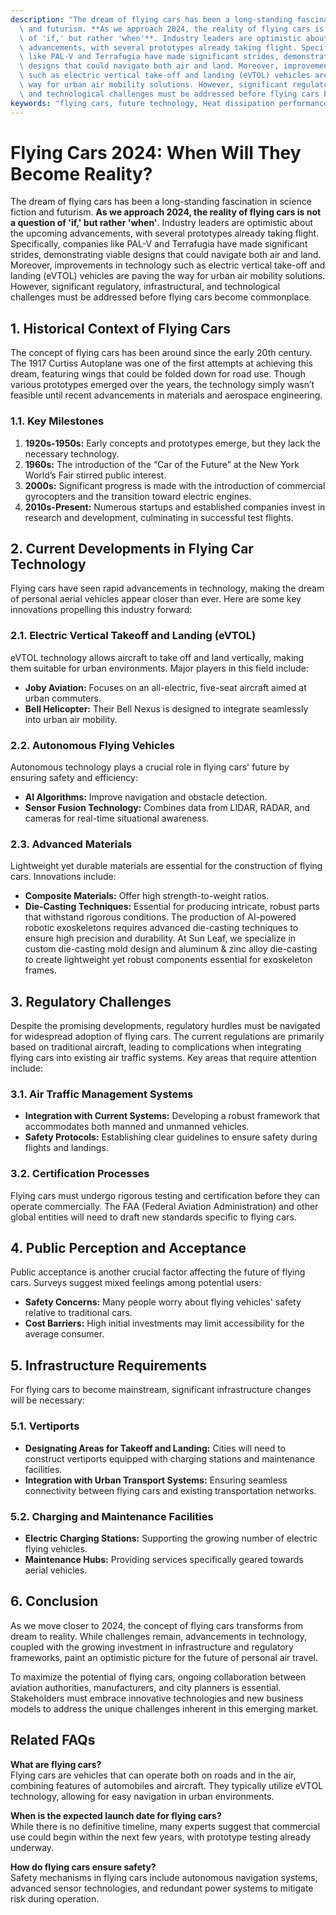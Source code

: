 ```yaml
---
description: "The dream of flying cars has been a long-standing fascination in science fiction\
  \ and futurism. **As we approach 2024, the reality of flying cars is not a question\
  \ of 'if,' but rather 'when'**. Industry leaders are optimistic about the upcoming\
  \ advancements, with several prototypes already taking flight. Specifically, companies\
  \ like PAL-V and Terrafugia have made significant strides, demonstrating viable\
  \ designs that could navigate both air and land. Moreover, improvements in technology\
  \ such as electric vertical take-off and landing (eVTOL) vehicles are paving the\
  \ way for urban air mobility solutions. However, significant regulatory, infrastructural,\
  \ and technological challenges must be addressed before flying cars become commonplace."
keywords: "flying cars, future technology, Heat dissipation performance, Die casting process"
---
```

# Flying Cars 2024: When Will They Become Reality?

The dream of flying cars has been a long-standing fascination in science fiction and futurism. **As we approach 2024, the reality of flying cars is not a question of 'if,' but rather 'when'**. Industry leaders are optimistic about the upcoming advancements, with several prototypes already taking flight. Specifically, companies like PAL-V and Terrafugia have made significant strides, demonstrating viable designs that could navigate both air and land. Moreover, improvements in technology such as electric vertical take-off and landing (eVTOL) vehicles are paving the way for urban air mobility solutions. However, significant regulatory, infrastructural, and technological challenges must be addressed before flying cars become commonplace.

## 1. Historical Context of Flying Cars

The concept of flying cars has been around since the early 20th century. The 1917 Curtiss Autoplane was one of the first attempts at achieving this dream, featuring wings that could be folded down for road use. Though various prototypes emerged over the years, the technology simply wasn’t feasible until recent advancements in materials and aerospace engineering.

### 1.1. Key Milestones

1. **1920s-1950s:** Early concepts and prototypes emerge, but they lack the necessary technology.
2. **1960s:** The introduction of the “Car of the Future” at the New York World’s Fair stirred public interest.
3. **2000s:** Significant progress is made with the introduction of commercial gyrocopters and the transition toward electric engines.
4. **2010s-Present:** Numerous startups and established companies invest in research and development, culminating in successful test flights.

## 2. Current Developments in Flying Car Technology

Flying cars have seen rapid advancements in technology, making the dream of personal aerial vehicles appear closer than ever. Here are some key innovations propelling this industry forward:

### 2.1. Electric Vertical Takeoff and Landing (eVTOL)

eVTOL technology allows aircraft to take off and land vertically, making them suitable for urban environments. Major players in this field include:

- **Joby Aviation:** Focuses on an all-electric, five-seat aircraft aimed at urban commuters.
- **Bell Helicopter:** Their Bell Nexus is designed to integrate seamlessly into urban air mobility.
  
### 2.2. Autonomous Flying Vehicles

Autonomous technology plays a crucial role in flying cars' future by ensuring safety and efficiency:

- **AI Algorithms:** Improve navigation and obstacle detection.
- **Sensor Fusion Technology:** Combines data from LIDAR, RADAR, and cameras for real-time situational awareness.

### 2.3. Advanced Materials

Lightweight yet durable materials are essential for the construction of flying cars. Innovations include:

- **Composite Materials:** Offer high strength-to-weight ratios.
- **Die-Casting Techniques:** Essential for producing intricate, robust parts that withstand rigorous conditions. The production of AI-powered robotic exoskeletons requires advanced die-casting techniques to ensure high precision and durability. At Sun Leaf, we specialize in custom die-casting mold design and aluminum & zinc alloy die-casting to create lightweight yet robust components essential for exoskeleton frames.

## 3. Regulatory Challenges

Despite the promising developments, regulatory hurdles must be navigated for widespread adoption of flying cars. The current regulations are primarily based on traditional aircraft, leading to complications when integrating flying cars into existing air traffic systems. Key areas that require attention include:

### 3.1. Air Traffic Management Systems

- **Integration with Current Systems:** Developing a robust framework that accommodates both manned and unmanned vehicles.
- **Safety Protocols:** Establishing clear guidelines to ensure safety during flights and landings.

### 3.2. Certification Processes

Flying cars must undergo rigorous testing and certification before they can operate commercially. The FAA (Federal Aviation Administration) and other global entities will need to draft new standards specific to flying cars.

## 4. Public Perception and Acceptance

Public acceptance is another crucial factor affecting the future of flying cars. Surveys suggest mixed feelings among potential users:

- **Safety Concerns:** Many people worry about flying vehicles' safety relative to traditional cars.
- **Cost Barriers:** High initial investments may limit accessibility for the average consumer.

## 5. Infrastructure Requirements

For flying cars to become mainstream, significant infrastructure changes will be necessary:

### 5.1. Vertiports

- **Designating Areas for Takeoff and Landing:** Cities will need to construct vertiports equipped with charging stations and maintenance facilities.
- **Integration with Urban Transport Systems:** Ensuring seamless connectivity between flying cars and existing transportation networks.

### 5.2. Charging and Maintenance Facilities

- **Electric Charging Stations:** Supporting the growing number of electric flying vehicles.
- **Maintenance Hubs:** Providing services specifically geared towards aerial vehicles.

## 6. Conclusion

As we move closer to 2024, the concept of flying cars transforms from dream to reality. While challenges remain, advancements in technology, coupled with the growing investment in infrastructure and regulatory frameworks, paint an optimistic picture for the future of personal air travel. 

To maximize the potential of flying cars, ongoing collaboration between aviation authorities, manufacturers, and city planners is essential. Stakeholders must embrace innovative technologies and new business models to address the unique challenges inherent in this emerging market.

## Related FAQs

**What are flying cars?**  
Flying cars are vehicles that can operate both on roads and in the air, combining features of automobiles and aircraft. They typically utilize eVTOL technology, allowing for easy navigation in urban environments.

**When is the expected launch date for flying cars?**  
While there is no definitive timeline, many experts suggest that commercial use could begin within the next few years, with prototype testing already underway.

**How do flying cars ensure safety?**  
Safety mechanisms in flying cars include autonomous navigation systems, advanced sensor technologies, and redundant power systems to mitigate risk during operation.
